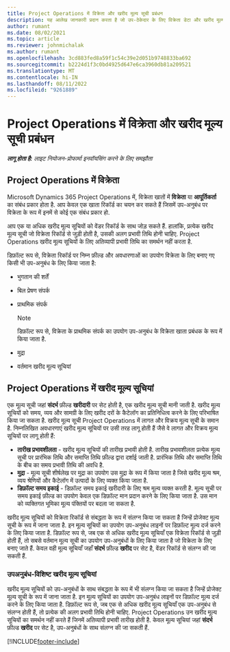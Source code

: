 ```yaml
---
title: Project Operations में विक्रेता और खरीद मूल्य सूची प्रबंधन
description: यह आलेख जानकारी प्रदान करता है जो उप-ठेकेदार के लिए विक्रेता डेटा और खरीद मूल्य सूची बनाने और बनाए रखने में आपकी सहायता करेगा।
author: rumant
ms.date: 08/02/2021
ms.topic: article
ms.reviewer: johnmichalak
ms.author: rumant
ms.openlocfilehash: 3cd883fed8a59f1c54c39e2d051b9748833ba692
ms.sourcegitcommit: b2224d1f3c0bd4925d647e6ca3960db81a209521
ms.translationtype: MT
ms.contentlocale: hi-IN
ms.lasthandoff: 08/11/2022
ms.locfileid: "9261889"
---
```

# <a name="vendor-and-purchase-price-list-management-in-project-operations"></a>Project Operations में विक्रेता और खरीद मूल्य सूची प्रबंधन


_**लागू होता है:** लाइट नियोजन-प्रोफार्मा इनवॉयसिंग करने के लिए समझौता_

## <a name="vendors-in-project-operations"></a>Project Operations में विक्रेता

Microsoft Dynamics 365 Project Operations में, विक्रेता खातों में **विक्रेता** या **आपूर्तिकर्ता** का संबंध प्रकार होता है. आप केवल एक खाता रिकॉर्ड का चयन कर सकते हैं जिसमें उप-अनुबंध पर विक्रेता के रूप में इनमें से कोई एक संबंध प्रकार हो.

आप एक या अधिक खरीद मूल्य सूचियों को वेंडर रिकॉर्ड के साथ जोड़ सकते हैं. हालांकि, प्रत्येक खरीद मूल्य सूची जो विक्रेता रिकॉर्ड से जुड़ी होती है, उसकी अलग प्रभावी तिथि होनी चाहिए. Project Operations खरीद मूल्य सूचियों के लिए अतिव्यापी प्रभावी तिथि का समर्थन नहीं करता है.

डिफ़ॉल्ट रूप से, विक्रेता रिकॉर्ड पर निम्न फ़ील्ड और अवधारणाओं का उपयोग विक्रेता के लिए बनाए गए किसी भी उप-अनुबंध के लिए किया जाता है:

- भुगतान की शर्तें
- बिल प्रेषण संपर्क
- प्राथमिक संपर्क

    > [!NOTE]
    > डिफ़ॉल्ट रूप से, विक्रेता के प्राथमिक संपर्क का उपयोग उप-अनुबंध के विक्रेता खाता प्रबंधक के रूप में किया जाता है.

- मुद्रा
- वर्तमान खरीद मूल्य सूचियां

## <a name="purchase-price-lists-in-project-operations"></a>Project Operations में खरीद मूल्य सूचियां

एक मूल्य सूची जहां **संदर्भ** फ़ील्ड **खरीदारी** पर सेट होती है, एक खरीद मूल्य सूची मानी जाती है. खरीद मूल्य सूचियों को समय, व्यय और सामग्री के लिए खरीद दरों के कैटेलॉग का प्रतिनिधित्व करने के लिए परिभाषित किया जा सकता है. खरीद मूल्य सूची Project Operations में लागत और विक्रय मूल्य सूची के समान है. निम्नलिखित अवधारणाएं खरीद मूल्य सूचियों पर उसी तरह लागू होती हैं जैसे वे लागत और विक्रय मूल्य सूचियों पर लागू होती हैं:

- **तारीख प्रभावशीलता** - खरीद मूल्य सूचियों की तारीख प्रभावी होती है. तारीख प्रभावशीलता प्रत्येक मूल्य सूची पर प्रारंभिक तिथि और समाप्ति तिथि फ़ील्ड द्वारा दर्शाई जाती है. प्रारंभिक तिथि और समाप्ति तिथि के बीच का समय प्रभावी तिथि की अवधि है.
- **मुद्रा** - मूल्य सूची शीर्षलेख पर मुद्रा का उपयोग उस मुद्रा के रूप में किया जाता है जिसे खरीद मूल्य श्रम, व्यय श्रेणियों और कैटेलॉग में उत्पादों के लिए व्यक्त किया जाता है.
- **डिफ़ॉल्ट समय इकाई** - डिफ़ॉल्ट समय इकाई खरीदारी के लिए श्रम मूल्य व्यक्त करती है. मूल्य सूची पर समय इकाई फ़ील्ड का उपयोग केवल एक डिफ़ॉल्ट मान प्रदान करने के लिए किया जाता है. उस मान को व्यक्तिगत भूमिका मूल्य पंक्तियों पर बदला जा सकता है.

खरीद मूल्य सूचियों को विक्रेता रिकॉर्ड से संबद्धता के रूप में संलग्न किया जा सकता है जिन्हें प्रोजेक्ट मूल्य सूची के रूप में जाना जाता है. इन मूल्य सूचियों का उपयोग उप-अनुबंध लाइनों पर डिफ़ॉल्ट मूल्य दर्ज करने के लिए किया जाता है. डिफ़ॉल्ट रूप से, जब एक से अधिक खरीद मूल्य सूचियाँ एक विक्रेता रिकॉर्ड से जुड़ी होती हैं, तो सबसे वर्तमान मूल्य सूची का उपयोग उप-अनुबंधों के लिए किया जाता है जो विक्रेता के लिए बनाए जाते हैं. केवल वही मूल्य सूचियाँ जहाँ **संदर्भ** फ़ील्ड **खरीद** पर सेट है, वेंडर रिकॉर्ड से संलग्न की जा सकती हैं.

### <a name="subcontract-specific-purchase-price-lists"></a>उपअनुबंध-विशिष्ट खरीद मूल्य सूचियां

खरीद मूल्य सूचियों को उप-अनुबंधों के साथ संबद्धता के रूप में भी संलग्न किया जा सकता है जिन्हें प्रोजेक्ट मूल्य सूची के रूप में जाना जाता है. इन मूल्य सूचियों का उपयोग उप-अनुबंध लाइनों पर डिफ़ॉल्ट मूल्य दर्ज करने के लिए किया जाता है. डिफ़ॉल्ट रूप से, जब एक से अधिक खरीद मूल्य सूचियाँ एक उप-अनुबंध से संलग्न होती हैं, तो प्रत्येक की अलग प्रभावी तिथि होनी चाहिए. Project Operations उन खरीद मूल्य सूचियों का समर्थन नहीं करते हैं जिनमें अतिव्यापी प्रभावी तारीख होती है. केवल मूल्य सूचियां जहां **संदर्भ** फ़ील्ड **खरीद** पर सेट है, उप-अनुबंधों के साथ संलग्न की जा सकती हैं.

[!INCLUDE[footer-include](../../includes/footer-banner.md)]
